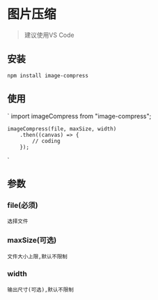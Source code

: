 # 图片压缩

> 建议使用VS Code

## 安装
`npm install image-compress`

## 使用
`
    import imageCompress from "image-compress";

    imageCompress(file, maxSize, width)
        .then((canvas) => {
            // coding
        });
`
## 参数
### file(必须)
    选择文件
### maxSize(可选)
    文件大小上限,默认不限制
### width
    输出尺寸(可选),默认不限制

